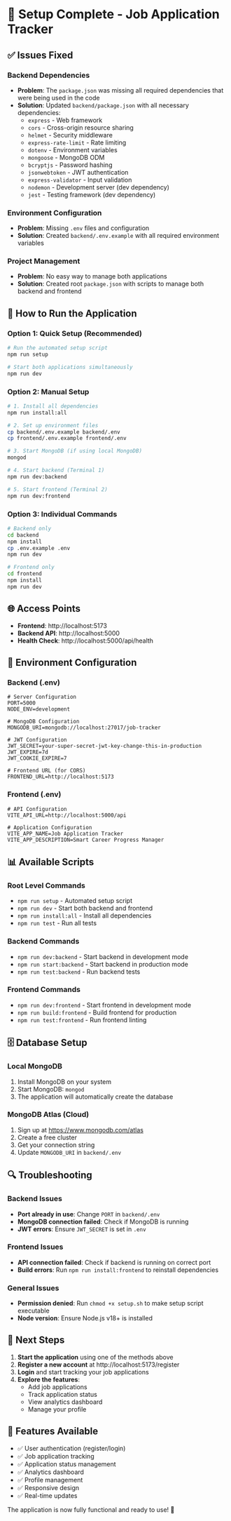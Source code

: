 # 🎉 Setup Complete - Job Application Tracker

## ✅ Issues Fixed

### Backend Dependencies
- **Problem**: The `package.json` was missing all required dependencies that were being used in the code
- **Solution**: Updated `backend/package.json` with all necessary dependencies:
  - `express` - Web framework
  - `cors` - Cross-origin resource sharing
  - `helmet` - Security middleware
  - `express-rate-limit` - Rate limiting
  - `dotenv` - Environment variables
  - `mongoose` - MongoDB ODM
  - `bcryptjs` - Password hashing
  - `jsonwebtoken` - JWT authentication
  - `express-validator` - Input validation
  - `nodemon` - Development server (dev dependency)
  - `jest` - Testing framework (dev dependency)

### Environment Configuration
- **Problem**: Missing `.env` files and configuration
- **Solution**: Created `backend/.env.example` with all required environment variables

### Project Management
- **Problem**: No easy way to manage both applications
- **Solution**: Created root `package.json` with scripts to manage both backend and frontend

## 🚀 How to Run the Application

### Option 1: Quick Setup (Recommended)
```bash
# Run the automated setup script
npm run setup

# Start both applications simultaneously
npm run dev
```

### Option 2: Manual Setup
```bash
# 1. Install all dependencies
npm run install:all

# 2. Set up environment files
cp backend/.env.example backend/.env
cp frontend/.env.example frontend/.env

# 3. Start MongoDB (if using local MongoDB)
mongod

# 4. Start backend (Terminal 1)
npm run dev:backend

# 5. Start frontend (Terminal 2)
npm run dev:frontend
```

### Option 3: Individual Commands
```bash
# Backend only
cd backend
npm install
cp .env.example .env
npm run dev

# Frontend only
cd frontend
npm install
npm run dev
```

## 🌐 Access Points

- **Frontend**: http://localhost:5173
- **Backend API**: http://localhost:5000
- **Health Check**: http://localhost:5000/api/health

## 🔧 Environment Configuration

### Backend (.env)
```env
# Server Configuration
PORT=5000
NODE_ENV=development

# MongoDB Configuration
MONGODB_URI=mongodb://localhost:27017/job-tracker

# JWT Configuration
JWT_SECRET=your-super-secret-jwt-key-change-this-in-production
JWT_EXPIRE=7d
JWT_COOKIE_EXPIRE=7

# Frontend URL (for CORS)
FRONTEND_URL=http://localhost:5173
```

### Frontend (.env)
```env
# API Configuration
VITE_API_URL=http://localhost:5000/api

# Application Configuration
VITE_APP_NAME=Job Application Tracker
VITE_APP_DESCRIPTION=Smart Career Progress Manager
```

## 📊 Available Scripts

### Root Level Commands
- `npm run setup` - Automated setup script
- `npm run dev` - Start both backend and frontend
- `npm run install:all` - Install all dependencies
- `npm run test` - Run all tests

### Backend Commands
- `npm run dev:backend` - Start backend in development mode
- `npm run start:backend` - Start backend in production mode
- `npm run test:backend` - Run backend tests

### Frontend Commands
- `npm run dev:frontend` - Start frontend in development mode
- `npm run build:frontend` - Build frontend for production
- `npm run test:frontend` - Run frontend linting

## 🗄️ Database Setup

### Local MongoDB
1. Install MongoDB on your system
2. Start MongoDB: `mongod`
3. The application will automatically create the database

### MongoDB Atlas (Cloud)
1. Sign up at https://www.mongodb.com/atlas
2. Create a free cluster
3. Get your connection string
4. Update `MONGODB_URI` in `backend/.env`

## 🔍 Troubleshooting

### Backend Issues
- **Port already in use**: Change `PORT` in `backend/.env`
- **MongoDB connection failed**: Check if MongoDB is running
- **JWT errors**: Ensure `JWT_SECRET` is set in `.env`

### Frontend Issues
- **API connection failed**: Check if backend is running on correct port
- **Build errors**: Run `npm run install:frontend` to reinstall dependencies

### General Issues
- **Permission denied**: Run `chmod +x setup.sh` to make setup script executable
- **Node version**: Ensure Node.js v18+ is installed

## 📝 Next Steps

1. **Start the application** using one of the methods above
2. **Register a new account** at http://localhost:5173/register
3. **Login** and start tracking your job applications
4. **Explore the features**:
   - Add job applications
   - Track application status
   - View analytics dashboard
   - Manage your profile

## 🎯 Features Available

- ✅ User authentication (register/login)
- ✅ Job application tracking
- ✅ Application status management
- ✅ Analytics dashboard
- ✅ Profile management
- ✅ Responsive design
- ✅ Real-time updates

The application is now fully functional and ready to use! 🚀